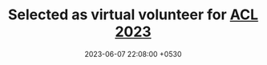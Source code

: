 ---
layout: post
title:  "Selected as virtual volunteer for <a href='https://2023.aclweb.org/'>ACL 2023</a>"
date:   2023-06-07 22:08:00 +0530
categories: news
---